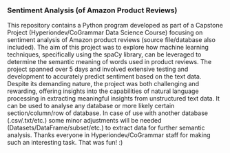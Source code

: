 ### Sentiment Analysis (of Amazon Product Reviews)
This repository contains a Python program developed as part of a Capstone Project (Hyperiondev/CoGrammar Data Science Course) 
focusing on sentiment analysis of Amazon product reviews (source file/database also included). The aim of this project was to 
explore how machine learning techniques, specifically using the spaCy library, can be leveraged to determine the semantic 
meaning of words used in product reviews. The project spanned over 5 days and involved extensive testing and development to 
accurately predict sentiment based on the text data. Despite its demanding nature, the project was both challenging and 
rewarding, offering insights into the capabilities of natural language processing in extracting meaningful insights from 
unstructured text data. It can be used to analyse any database or more likely certain section/column/row of database. In 
case of use with another database (.csv/.txt/etc.) some minor adjustments will be needed (Datasets/DataFrame/subset/etc.) 
to extract data for further semantic analysis. Thanks everyone in Hyperiondev/CoGrammar staff for making such an interesting task. 
That was fun! :)
